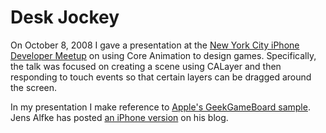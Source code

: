 Desk Jockey
===========

On October 8, 2008 I gave a presentation at the [New York City iPhone Developer Meetup][1] on using Core Animation to design games. Specifically, the talk was focused on creating a scene using CALayer and then responding to touch events so that certain layers can be dragged around the screen.

In my presentation I make reference to [Apple's GeekGameBoard sample][2]. Jens Alfke has posted [an iPhone version][3] on his blog.

[1]: http://softwaredev.meetup.com/98/calendar/8719408/
[2]: http://developer.apple.com/samplecode/GeekGameBoard/index.html
[3]: http://mooseyard.com/Jens/2008/03/geekgameboard-getting-closer-to-iphone-ready/
